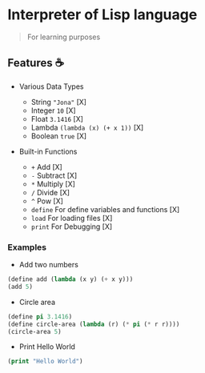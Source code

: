 # Interpreter of Lisp language

> For learning purposes

## Features ☕

* Various Data Types
    * String `"Jona"` [X]
    * Integer `10` [X]
    * Float `3.1416` [X]
    * Lambda `(lambda (x) (+ x 1))` [X]
    * Boolean `true` [X]

* Built-in Functions
    * `+` Add [X]
    * `-` Subtract [X]
    * `*` Multiply [X]
    * `/` Divide [X]
    * `^` Pow [X]
    * `define` For define variables and functions [X]
    * `load` For loading files [X]
    * `print` For Debugging [X]


### Examples

* Add two numbers

```lisp
(define add (lambda (x y) (+ x y)))
(add 5)
```

* Circle area

```lisp 
(define pi 3.1416)
(define circle-area (lambda (r) (* pi (* r r))))
(circle-area 5)
```

* Print Hello World

```lisp
(print "Hello World")
```

